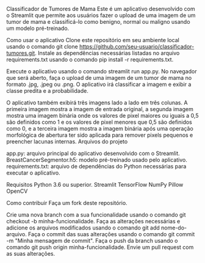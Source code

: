 Classificador de Tumores de Mama
Este é um aplicativo desenvolvido com o Streamlit que permite aos usuários fazer o upload de uma imagem de um tumor de mama e classificá-lo como benigno, normal ou maligno usando um modelo pré-treinado.

Como usar o aplicativo
Clone este repositório em seu ambiente local usando o comando git clone https://github.com/seu-usuario/classificador-tumores.git.
Instale as dependências necessárias listadas no arquivo requirements.txt usando o comando pip install -r requirements.txt.

Execute o aplicativo usando o comando streamlit run app.py.
No navegador que será aberto, faça o upload de uma imagem de um tumor de mama no formato .jpg, .jpeg ou .png.
O aplicativo irá classificar a imagem e exibir a classe predita e a probabilidade.

O aplicativo também exibirá três imagens lado a lado em três colunas. A primeira imagem mostra a imagem de entrada original, a segunda imagem mostra uma imagem binária onde os valores de pixel maiores ou iguais a 0,5 são definidos como 1 e os valores de pixel menores que 0,5 são definidos como 0, e a terceira imagem mostra a imagem binária após uma operação morfológica de abertura ter sido aplicada para remover pixels pequenos e preencher lacunas internas.
Arquivos do projeto

app.py: arquivo principal do aplicativo desenvolvido com o Streamlit.
BreastCancerSegmentor.h5: modelo pré-treinado usado pelo aplicativo.
requirements.txt: arquivo de dependências do Python necessárias para executar o aplicativo.

Requisitos
Python 3.6 ou superior. 
Streamlit
TensorFlow
NumPy
Pillow
OpenCV

Como contribuir
Faça um fork deste repositório.

Crie uma nova branch com a sua funcionalidade usando o comando git checkout -b minha-funcionalidade.
Faça as alterações necessárias e adicione os arquivos modificados usando o comando git add nome-do-arquivo.
Faça o commit das suas alterações usando o comando git commit -m "Minha mensagem de commit".
Faça o push da branch usando o comando git push origin minha-funcionalidade.
Envie um pull request com as suas alterações.
